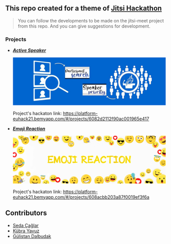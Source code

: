 ## This repo created  for a theme of  [Jitsi Hackathon](https://platform-euhack21.bemyapp.com/#/event)
> You can follow the developments to be made on the jitsi-meet project from this repo. And you can give suggestions for development. 

### Projects
- ___[Active Speaker](https://github.com/bayraktarulku/jitsi-projects/tree/main/activeSpeaker)___
 
  ![activeSpeaker](images/activeSpeaker.jpeg)
  
  Project's hackaton link: https://platform-euhack21.bemyapp.com/#/projects/6082d2112f90ac001965e417
 
 
- ___[Emoji Reaction](https://github.com/bayraktarulku/jitsi-projects/tree/main/emoji-reaction)___
 
  ![Emoji Reaction](images/emoji.jpg)
  
  Project's hackaton link: https://platform-euhack21.bemyapp.com/#/projects/608acbb203a87f0019ef3f6a
  
  
## Contributors
- [Seda Çağlar](https://github.com/sdcaglar)
- [Kübra Yavuz](https://github.com/kubrayavuz)
- [Gülistan Dalbudak](https://github.com/guli-dlbdk)
